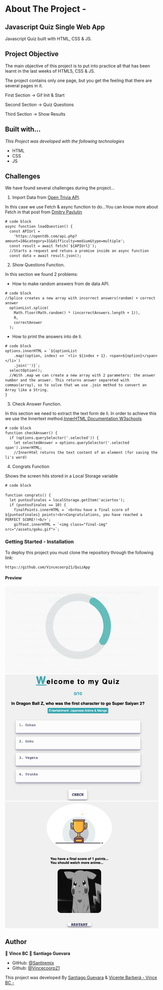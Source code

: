 # About The Project -

## Javascript Quiz Single Web App

Javascript Quiz built with HTML, CSS & JS.

## Project Objective

The main objective of this project is to put into practice all that has been learnt in the last weeks of HTML5, CSS & JS.

The project contains only one page, but you get the feeling that there are several pages in it.

First Section -> Gif Init & Start

Second Section -> Quiz Questions

Third Section -> Show Results

## Built with...

_This Project was developed with the following technologies_

- HTML
- CSS
- JS

## Challenges

We have found several challenges during the project...

1. Import Data from [Open Trivia API]('https://opentdb.com/api.php?amount=10&category=31&difficulty=medium&type=multiple').

In this case we use Fetch & async function to do...You can know more about Fetch in that post from [Dmitry Pavlutin](https://dmitripavlutin.com/javascript-fetch-async-await/)

```
# code block
async function loadQuestion() {
  const APIUrl =
    'https://opentdb.com/api.php?amount=10&category=31&difficulty=medium&type=multiple';
  const result = await fetch(`${APIUrl}`);
  //Starts a request and retuns a promise inside an async function
  const data = await result.json();
```

2. Show Questions Function.

In this section we found 2 problems:

- How to make random answers from de data API.

```
# code block
//Splice creates a new array with incorrect answers(random) + correct answer
  optionList.splice(
    Math.floor(Math.random() * (incorrectAnswers.length + 1)),
    0,
    correctAnswer
  );
```

- How to print the answers into de li.

```
# code block
options.innerHTML = `${optionList
    .map((option, index) => `<li> ${index + 1}. <span>${option}</span> </li>`)
    .join('')}`;
  selectOption();
  //With .map we can create a new array with 2 parameters: the answer number and the answer. This returns answer separeted with commas(array), so to solve that we use .join method to convert an Array like a String.
}

```

3. Check Answer Function.

In this section we need to extract the text form de li. In order to achieve this we use the Innertext method.[InnerHTML Documentation W3schools](https://www.w3schools.com/jsref/prop_html_innerhtml.asp)

```
# code block
function checkAnswer() {
  if (options.querySelector('.selected')) {
    let selectedAnswer = options.querySelector('.selected span').innerHTML;
    //InnerHtml returns the text content of an element (for saving the li's word)
```

4. Congrats Function

Shows the screen hits stored in a Local Storage variable

```
# code block

function congrats() {
  let puntosFinales = localStorage.getItem('aciertos');
  if (puntosFinales == 10) {
    finalPoints.innerHTML = `<b>You have a final score of ${puntosFinales} points!<br>Congratulations, you have reached a PERFECT SCORE!!<b/>`;
    gifFoot.innerHTML = `<img class="final-img" src="/assets/goku.gif">`;

```

### Getting Started - Installation

To deploy this project you must clone the repository through the following link:

```
https://github.com/Vincecoorp21/QuizApp
```

#### Preview

![foto](./assets/Loading.png)
![foto](./assets/Main.png)
![foto](./assets/Show_results.png)

## Author

👤 **Vince BC**
👤 **Santiago Guevara**

- GitHub: [@Santiremix](https://github.com/Santiremix)
- Github: [@Vincecoorp21](https://github.com/Vincecoorp21)

This project was developed By [Santiago Guevara](https://github.com/Santiremix) & [Vicente Barberá - Vince BC -](https://github.com/Vincecoorp21)
